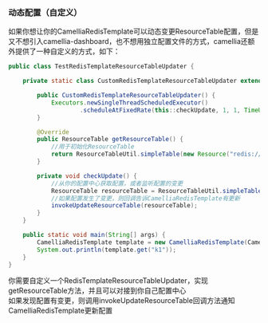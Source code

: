 
### 动态配置（自定义）
如果你想让你的CamelliaRedisTemplate可以动态变更ResourceTable配置，但是又不想引入camellia-dashboard，也不想用独立配置文件的方式，camellia还额外提供了一种自定义的方式，如下：

```java
public class TestRedisTemplateResourceTableUpdater {

    private static class CustomRedisTemplateResourceTableUpdater extends RedisTemplateResourceTableUpdater {

        public CustomRedisTemplateResourceTableUpdater() {
            Executors.newSingleThreadScheduledExecutor()
                    .scheduleAtFixedRate(this::checkUpdate, 1, 1, TimeUnit.SECONDS);
        }

        @Override
        public ResourceTable getResourceTable() {
            //用于初始化ResourceTable
            return ResourceTableUtil.simpleTable(new Resource("redis://@127.0.0.1:6379"));
        }

        private void checkUpdate() {
            //从你的配置中心获取配置，或者监听配置的变更
            ResourceTable resourceTable = ResourceTableUtil.simpleTable(new Resource("redis://@127.0.0.1:6380"));
            //如果配置发生了变更，则回调告诉CamelliaRedisTemplate有更新
            invokeUpdateResourceTable(resourceTable);
        }
    }

    public static void main(String[] args) {
        CamelliaRedisTemplate template = new CamelliaRedisTemplate(CamelliaRedisEnv.defaultRedisEnv(), new CustomRedisTemplateResourceTableUpdater());
        System.out.println(template.get("k1"));
    }
}

```

你需要自定义一个RedisTemplateResourceTableUpdater，实现getResourceTable方法，并且可以对接到你自己配置中心    
如果发现配置有变更，则调用invokeUpdateResourceTable回调方法通知CamelliaRedisTemplate更新配置      